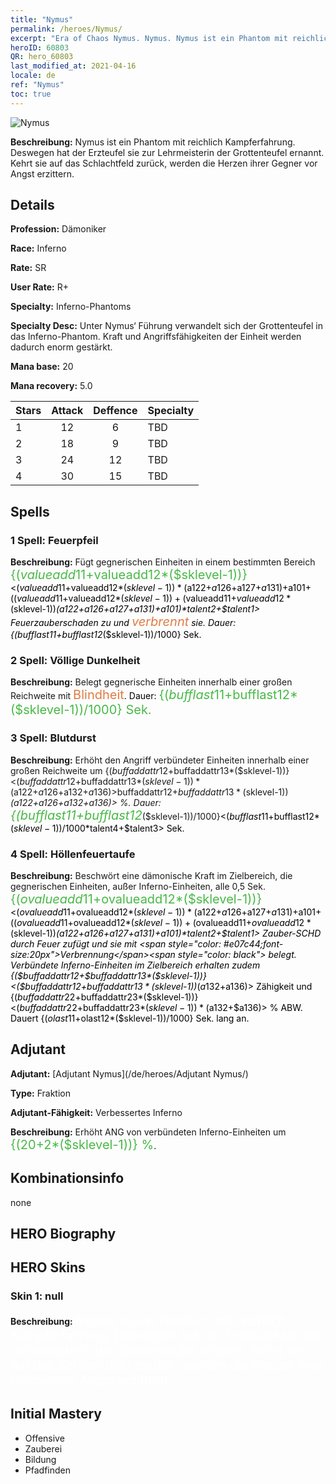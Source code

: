 ```yaml
---
title: "Nymus"
permalink: /heroes/Nymus/
excerpt: "Era of Chaos Nymus. Nymus. Nymus ist ein Phantom mit reichlich Kampferfahrung. Deswegen hat der Erzteufel sie zur Lehrmeisterin der Grottenteufel ernannt. Kehrt sie auf das Schlachtfeld zurück, werden die Herzen ihrer Gegner vor Angst erzittern."
heroID: 60803
QR: hero_60803
last_modified_at: 2021-04-16
locale: de
ref: "Nymus"
toc: true
---
```

  ![Nymus](/images/h/h_Nymus.jpg)

 **Beschreibung:** Nymus ist ein Phantom mit reichlich Kampferfahrung. Deswegen hat der Erzteufel sie zur Lehrmeisterin der Grottenteufel ernannt. Kehrt sie auf das Schlachtfeld zurück, werden die Herzen ihrer Gegner vor Angst erzittern.
## Details
 **Profession:** Dämoniker

 **Race:** Inferno

 **Rate:** SR

 **User Rate:** R+

 **Specialty:** Inferno-Phantoms

 **Specialty Desc:** Unter Nymus‘ Führung verwandelt sich der Grottenteufel in das Inferno-Phantom. Kraft und Angriffsfähigkeiten der Einheit werden dadurch enorm gestärkt.

 **Mana base:** 20

 **Mana recovery:** 5.0


  | Stars   |     Attack     |    Deffence    |      Specialty     |
  |---------|:---------------:|:---------------:|--------------------|
  |    1    | 12 | 6 | TBD |
  |    2    | 18 | 9 | TBD |
  |    3    | 24 | 12 | TBD |
  |    4    | 30 | 15 | TBD |

## Spells
### 1 Spell: Feuerpfeil
 **Beschreibung:** Fügt gegnerischen Einheiten in einem bestimmten Bereich <span style="color: #48b946;font-size:20px">{($valueadd11+$valueadd12*($sklevel-1))}</span><span style="color: black"><($valueadd11+$valueadd12*($sklevel-1))*($a122+$a126+$a127+$a131)+$a101+(($valueadd11+$valueadd12*($sklevel-1))+($valueadd11+$valueadd12*($sklevel-1))*($a122+$a126+$a127+$a131)+$a101)*$talent2+$talent1> Feuerzauberschaden zu und <span style="color: #e07c44;font-size:20px">verbrennt</span><span style="color: black"> sie. Dauer: {($bufflast11+$bufflast12*($sklevel-1))/1000} Sek.

### 2 Spell: Völlige Dunkelheit
 **Beschreibung:** Belegt gegnerische Einheiten innerhalb einer großen Reichweite mit <span style="color: #e07c44;font-size:20px">Blindheit</span><span style="color: black">. Dauer: <span style="color: #48b946;font-size:20px">{($bufflast11+$bufflast12*($sklevel-1))/1000} Sek.</span><span style="color: black">

### 3 Spell: Blutdurst
 **Beschreibung:** Erhöht den Angriff verbündeter Einheiten innerhalb einer großen Reichweite um {($buffaddattr12+$buffaddattr13*($sklevel-1))}<($buffaddattr12+$buffaddattr13*($sklevel-1))*($a122+$a126+$a132+$a136)> % und den Lebensentzug um {($buffaddattr22+$buffaddattr23*($sklevel-1))}<($buffaddattr12+$buffaddattr13*($sklevel-1))*($a122+$a126+$a132+$a136)> %. Dauer: <span style="color: #48b946;font-size:20px">{($bufflast11+$bufflast12*($sklevel-1))/1000}</span><span style="color: black"><($bufflast11+$bufflast12*($sklevel-1))/1000*$talent4+$talent3> Sek.

### 4 Spell: Höllenfeuertaufe
 **Beschreibung:** Beschwört eine dämonische Kraft im Zielbereich, die gegnerischen Einheiten, außer Inferno-Einheiten, alle 0,5 Sek. <span style="color: #48b946;font-size:20px">{($ovalueadd11+$ovalueadd12*($sklevel-1))}</span><span style="color: black"><($ovalueadd11+$ovalueadd12*($sklevel-1))*($a122+$a126+$a127+$a131)+$a101+(($ovalueadd11+$ovalueadd12*($sklevel-1))+($ovalueadd11+$ovalueadd12*($sklevel-1))*($a122+$a126+$a127+$a131)+$a101)*$talent2+$talent1> Zauber-SCHD durch Feuer zufügt und sie mit <span style="color: #e07c44;font-size:20px">Verbrennung</span><span style="color: black"> belegt. Verbündete Inferno-Einheiten im Zielbereich erhalten zudem {($buffaddattr12+$buffaddattr13*($sklevel-1))}<($buffaddattr12+$buffaddattr13*($sklevel-1))*($a132+$a136)> Zähigkeit und {($buffaddattr22+$buffaddattr23*($sklevel-1))}<($buffaddattr22+$buffaddattr23*($sklevel-1))*($a132+$a136)> % ABW. Dauert {($olast11+$olast12*($sklevel-1))/1000} Sek. lang an.


## Adjutant

 **Adjutant:**  [Adjutant Nymus](/de/heroes/Adjutant Nymus/) 

 **Type:**  Fraktion 

 **Adjutant-Fähigkeit:**  Verbessertes Inferno 

 **Beschreibung:** Erhöht ANG von verbündeten Inferno-Einheiten um <span style="color: #48b946;font-size:20px">{(20+2*($sklevel-1))} %</span><span style="color: black">.

## Kombinationsinfo

  none
## HERO Biography

## HERO Skins
### Skin 1: **null**

 **Beschreibung:** <span style="color: #ffffff;font-size:20px">Nymus ist ein Phantom mit reichlich Kampferfahrung. Deswegen hat der Erzteufel sie zur Lehrmeisterin der Grottenteufel ernannt. Kehrt sie auf das Schlachtfeld zurück, werden die Herzen ihrer Gegner vor Angst erzittern.</span>



## Initial Mastery
   - Offensive
   - Zauberei
   - Bildung
   - Pfadfinden
